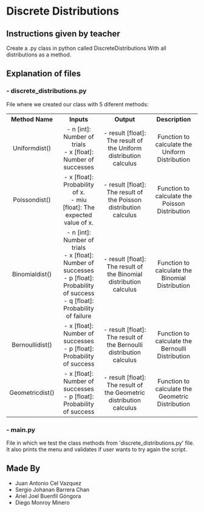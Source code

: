 # Discrete Distributions

## Instructions given by teacher 
Create a .py class in python called DiscreteDistributions With all distributions as a method.

## Explanation of files
### - discrete_distributions.py  
File where we created our class with 5 diferent methods:
<table style="text-align:center;">
    <tr>
        <th>Method Name</th>
        <th>Inputs</th>
        <th>Output</th>
        <th>Description</th>
    </tr>
    <tr>
        <td>
            Uniformdist()
        </td>
        <td>
            - n [int]: Number of trials<br>
            - x [float]: Number of successes
        </td>
        <td>
            - result [float]: The result of the Uniform distribution calculus
        </td>
        <td>
            Function to calculate the Uniform Distribution
        </td>
    </tr>
    <tr>
        <td>
            Poissondist()
        </td>
        <td>
            - x [float]: Probability of x. <br>
            - miu [float]: The expected value of x. 
        </td>
        <td>
            - result [float]: The result of the Poisson distribution calculus
        </td>
        <td>
            Function to calculate the Poisson Distribution
        </td>
    </tr>
    <tr>
        <td>
            Binomialdist()
        </td>
        <td>
            - n [int]: Number of trials <br>
            - x [float]: Number of successes <br>
            - p [float]: Probability of success <br>
            - q [float]: Probability of failure
        </td>
        <td>
            - result [float]: The result of the Binomial distribution calculus
        </td>
        <td>
            Function to calculate the Binomial Distribution
        </td>
    </tr>
    <tr>
        <td>
            Bernoullidist()
        </td>
        <td>
            - x [float]: Number of successes <br>
            - p [float]: Probability of success
        </td>
        <td>
            - result [float]: The result of the Bernoulli distribution calculus
        </td>
        <td>
            Function to calculate the Bernoulli Distribution
        </td>
    </tr>
    <tr>
        <td>
            Geometricdist()
        </td>
        <td>
            - x [float]: Number of successes <br>
            - p [float]: Probability of success
        </td>
        <td>
            - result [float]: The result of the Geometric distribution calculus
        </td>
        <td>
            Function to calculate the Geometric Distribution
        </td>
    </tr>
</table>

### - main.py
File in which we test the class methods from 'discrete_distributions.py' file. It also prints the menu and validates if user wants to try again the script.


## Made By
- Juan Antonio Cel Vazquez
- Sergio Johanan Barrera Chan
- Ariel Joel Buenfil Góngora
- Diego Monroy Minero